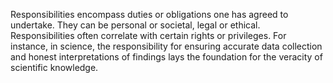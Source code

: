 
Responsibilities encompass duties or obligations one has agreed to undertake. They can be personal or societal, legal or ethical. Responsibilities often correlate with certain rights or privileges. For instance, in science, the responsibility for ensuring accurate data collection and honest interpretations of findings lays the foundation for the veracity of scientific knowledge.

